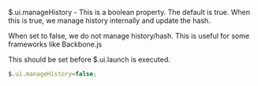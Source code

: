 $.ui.manageHistory - This is a boolean property.  The default is true.  When this is true, we manage history internally and update the hash.

When set to false, we do not manage history/hash.  This is useful for some frameworks like Backbone.js

This should be set before $.ui.launch is executed.

```js
$.ui.manageHistory=false;
```